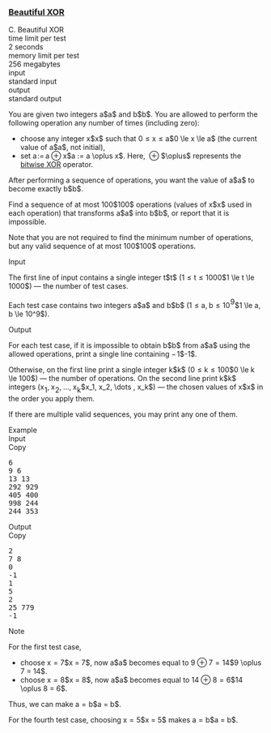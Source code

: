 <h3><a href="https://codeforces.com/contest/2162/problem/C" target="_blank" rel="noopener noreferrer">Beautiful XOR</a></h3>

<div class="header"><div class="title">C. Beautiful XOR</div><div class="time-limit"><div class="property-title">time limit per test</div>2 seconds</div><div class="memory-limit"><div class="property-title">memory limit per test</div>256 megabytes</div><div class="input-file input-standard"><div class="property-title">input</div>standard input</div><div class="output-file output-standard"><div class="property-title">output</div>standard output</div></div><div><p>You are given two integers <span class="MathJax_Preview" style="color: inherit;"><span class="MJXp-math" id="MJXp-Span-1"><span class="MJXp-mi MJXp-italic" id="MJXp-Span-2">a</span></span></span>$a$ and <span class="MathJax_Preview" style="color: inherit;"><span class="MJXp-math" id="MJXp-Span-3"><span class="MJXp-mi MJXp-italic" id="MJXp-Span-4">b</span></span></span>$b$. You are allowed to perform the following operation any number of times (including zero): </p><ul> <li> choose any integer <span class="MathJax_Preview" style="color: inherit;"><span class="MJXp-math" id="MJXp-Span-5"><span class="MJXp-mi MJXp-italic" id="MJXp-Span-6">x</span></span></span>$x$ such that <span class="MathJax_Preview" style="color: inherit;"><span class="MJXp-math" id="MJXp-Span-7"><span class="MJXp-mn" id="MJXp-Span-8">0</span><span class="MJXp-mo" id="MJXp-Span-9" style="margin-left: 0.333em; margin-right: 0.333em;">≤</span><span class="MJXp-mi MJXp-italic" id="MJXp-Span-10">x</span><span class="MJXp-mo" id="MJXp-Span-11" style="margin-left: 0.333em; margin-right: 0.333em;">≤</span><span class="MJXp-mi MJXp-italic" id="MJXp-Span-12">a</span></span></span>$0 \le x \le a$ (the current value of <span class="MathJax_Preview" style="color: inherit;"><span class="MJXp-math" id="MJXp-Span-13"><span class="MJXp-mi MJXp-italic" id="MJXp-Span-14">a</span></span></span>$a$, not initial), </li><li> set <span class="MathJax_Preview" style="color: inherit;"><span class="MJXp-math" id="MJXp-Span-15"><span class="MJXp-mi MJXp-italic" id="MJXp-Span-16">a</span><span class="MJXp-mo" id="MJXp-Span-17" style="margin-left: 0.111em; margin-right: 0.167em;">:=</span><span class="MJXp-mi MJXp-italic" id="MJXp-Span-18">a</span><span class="MJXp-mo" id="MJXp-Span-19" style="margin-left: 0.267em; margin-right: 0.267em;">⊕</span><span class="MJXp-mi MJXp-italic" id="MJXp-Span-20">x</span></span></span>$a := a \oplus x$. Here, <span class="MathJax_Preview" style="color: inherit;"><span class="MJXp-math" id="MJXp-Span-21"><span class="MJXp-mo" id="MJXp-Span-22" style="margin-left: 0.267em; margin-right: 0.267em;">⊕</span></span></span>$\oplus$ represents the <a href="https://en.wikipedia.org/wiki/Bitwise_operation#XOR">bitwise XOR</a> operator. </li></ul><p>After performing a sequence of operations, you want the value of <span class="MathJax_Preview" style="color: inherit;"><span class="MJXp-math" id="MJXp-Span-23"><span class="MJXp-mi MJXp-italic" id="MJXp-Span-24">a</span></span></span>$a$ to become exactly <span class="MathJax_Preview" style="color: inherit;"><span class="MJXp-math" id="MJXp-Span-25"><span class="MJXp-mi MJXp-italic" id="MJXp-Span-26">b</span></span></span>$b$.</p><p>Find a sequence of at most <span class="MathJax_Preview" style="color: inherit;"><span class="MJXp-math" id="MJXp-Span-27"><span class="MJXp-mn" id="MJXp-Span-28">100</span></span></span>$100$ operations (values of <span class="MathJax_Preview" style="color: inherit;"><span class="MJXp-math" id="MJXp-Span-29"><span class="MJXp-mi MJXp-italic" id="MJXp-Span-30">x</span></span></span>$x$ used in each operation) that transforms <span class="MathJax_Preview" style="color: inherit;"><span class="MJXp-math" id="MJXp-Span-31"><span class="MJXp-mi MJXp-italic" id="MJXp-Span-32">a</span></span></span>$a$ into <span class="MathJax_Preview" style="color: inherit;"><span class="MJXp-math" id="MJXp-Span-33"><span class="MJXp-mi MJXp-italic" id="MJXp-Span-34">b</span></span></span>$b$, or report that it is impossible.</p><p>Note that you are not required to find the minimum number of operations, but any valid sequence of at most <span class="MathJax_Preview" style="color: inherit;"><span class="MJXp-math" id="MJXp-Span-35"><span class="MJXp-mn" id="MJXp-Span-36">100</span></span></span>$100$ operations.</p></div><div class="input-specification"><div class="section-title">Input</div><p>The first line of input contains a single integer <span class="MathJax_Preview" style="color: inherit;"><span class="MJXp-math" id="MJXp-Span-37"><span class="MJXp-mi MJXp-italic" id="MJXp-Span-38">t</span></span></span>$t$ (<span class="MathJax_Preview" style="color: inherit;"><span class="MJXp-math" id="MJXp-Span-39"><span class="MJXp-mn" id="MJXp-Span-40">1</span><span class="MJXp-mo" id="MJXp-Span-41" style="margin-left: 0.333em; margin-right: 0.333em;">≤</span><span class="MJXp-mi MJXp-italic" id="MJXp-Span-42">t</span><span class="MJXp-mo" id="MJXp-Span-43" style="margin-left: 0.333em; margin-right: 0.333em;">≤</span><span class="MJXp-mn" id="MJXp-Span-44">1000</span></span></span>$1 \le t \le 1000$) — the number of test cases.</p><p>Each test case contains two integers <span class="MathJax_Preview" style="color: inherit;"><span class="MJXp-math" id="MJXp-Span-45"><span class="MJXp-mi MJXp-italic" id="MJXp-Span-46">a</span></span></span>$a$ and <span class="MathJax_Preview" style="color: inherit;"><span class="MJXp-math" id="MJXp-Span-47"><span class="MJXp-mi MJXp-italic" id="MJXp-Span-48">b</span></span></span>$b$ (<span class="MathJax_Preview" style="color: inherit;"><span class="MJXp-math" id="MJXp-Span-49"><span class="MJXp-mn" id="MJXp-Span-50">1</span><span class="MJXp-mo" id="MJXp-Span-51" style="margin-left: 0.333em; margin-right: 0.333em;">≤</span><span class="MJXp-mi MJXp-italic" id="MJXp-Span-52">a</span><span class="MJXp-mo" id="MJXp-Span-53" style="margin-left: 0em; margin-right: 0.222em;">,</span><span class="MJXp-mi MJXp-italic" id="MJXp-Span-54">b</span><span class="MJXp-mo" id="MJXp-Span-55" style="margin-left: 0.333em; margin-right: 0.333em;">≤</span><span class="MJXp-msubsup" id="MJXp-Span-56"><span class="MJXp-mn" id="MJXp-Span-57" style="margin-right: 0.05em;">10</span><span class="MJXp-mn MJXp-script" id="MJXp-Span-58" style="vertical-align: 0.5em;">9</span></span></span></span>$1 \le a, b \le 10^9$).</p></div><div class="output-specification"><div class="section-title">Output</div><p>For each test case, if it is impossible to obtain <span class="MathJax_Preview" style="color: inherit;"><span class="MJXp-math" id="MJXp-Span-59"><span class="MJXp-mi MJXp-italic" id="MJXp-Span-60">b</span></span></span>$b$ from <span class="MathJax_Preview" style="color: inherit;"><span class="MJXp-math" id="MJXp-Span-61"><span class="MJXp-mi MJXp-italic" id="MJXp-Span-62">a</span></span></span>$a$ using the allowed operations, print a single line containing <span class="MathJax_Preview" style="color: inherit;"><span class="MJXp-math" id="MJXp-Span-63"><span class="MJXp-mo" id="MJXp-Span-64" style="margin-left: 0em; margin-right: 0.111em;">−</span><span class="MJXp-mn" id="MJXp-Span-65">1</span></span></span>$-1$.</p><p>Otherwise, on the first line print a single integer <span class="MathJax_Preview" style="color: inherit;"><span class="MJXp-math" id="MJXp-Span-66"><span class="MJXp-mi MJXp-italic" id="MJXp-Span-67">k</span></span></span>$k$ (<span class="MathJax_Preview" style="color: inherit;"><span class="MJXp-math" id="MJXp-Span-68"><span class="MJXp-mn" id="MJXp-Span-69">0</span><span class="MJXp-mo" id="MJXp-Span-70" style="margin-left: 0.333em; margin-right: 0.333em;">≤</span><span class="MJXp-mi MJXp-italic" id="MJXp-Span-71">k</span><span class="MJXp-mo" id="MJXp-Span-72" style="margin-left: 0.333em; margin-right: 0.333em;">≤</span><span class="MJXp-mn" id="MJXp-Span-73">100</span></span></span>$0 \le k \le 100$) — the number of operations. On the second line print <span class="MathJax_Preview" style="color: inherit;"><span class="MJXp-math" id="MJXp-Span-74"><span class="MJXp-mi MJXp-italic" id="MJXp-Span-75">k</span></span></span>$k$ integers (<span class="MathJax_Preview" style="color: inherit;"><span class="MJXp-math" id="MJXp-Span-76"><span class="MJXp-msubsup" id="MJXp-Span-77"><span class="MJXp-mi MJXp-italic" id="MJXp-Span-78" style="margin-right: 0.05em;">x</span><span class="MJXp-mn MJXp-script" id="MJXp-Span-79" style="vertical-align: -0.4em;">1</span></span><span class="MJXp-mo" id="MJXp-Span-80" style="margin-left: 0em; margin-right: 0.222em;">,</span><span class="MJXp-msubsup" id="MJXp-Span-81"><span class="MJXp-mi MJXp-italic" id="MJXp-Span-82" style="margin-right: 0.05em;">x</span><span class="MJXp-mn MJXp-script" id="MJXp-Span-83" style="vertical-align: -0.4em;">2</span></span><span class="MJXp-mo" id="MJXp-Span-84" style="margin-left: 0em; margin-right: 0.222em;">,</span><span class="MJXp-mo" id="MJXp-Span-85" style="margin-left: 0em; margin-right: 0em;">…</span><span class="MJXp-mo" id="MJXp-Span-86" style="margin-left: 0em; margin-right: 0.222em;">,</span><span class="MJXp-msubsup" id="MJXp-Span-87"><span class="MJXp-mi MJXp-italic" id="MJXp-Span-88" style="margin-right: 0.05em;">x</span><span class="MJXp-mi MJXp-italic MJXp-script" id="MJXp-Span-89" style="vertical-align: -0.4em;">k</span></span></span></span>$x_1, x_2, \dots , x_k$) — the chosen values of <span class="MathJax_Preview" style="color: inherit;"><span class="MJXp-math" id="MJXp-Span-90"><span class="MJXp-mi MJXp-italic" id="MJXp-Span-91">x</span></span></span>$x$ in the order you apply them.</p><p>If there are multiple valid sequences, you may print any one of them.</p></div><div class="sample-tests"><div class="section-title">Example</div><div class="sample-test"><div class="input"><div class="title">Input<div title="Copy" data-clipboard-target="#id0013871187185909106" id="id003509606950847184" class="input-output-copier">Copy</div></div><pre id="id0013871187185909106"><div class="test-example-line test-example-line-even test-example-line-0">6</div><div class="test-example-line test-example-line-odd test-example-line-1">9 6</div><div class="test-example-line test-example-line-even test-example-line-2">13 13</div><div class="test-example-line test-example-line-odd test-example-line-3">292 929</div><div class="test-example-line test-example-line-even test-example-line-4">405 400</div><div class="test-example-line test-example-line-odd test-example-line-5">998 244</div><div class="test-example-line test-example-line-even test-example-line-6">244 353</div></pre></div><div class="output"><div class="title">Output<div title="Copy" data-clipboard-target="#id009028514164882069" id="id0041674313896186777" class="input-output-copier">Copy</div></div><pre id="id009028514164882069"><div class="test-example-line test-example-line-odd test-example-line-1">2</div><div class="test-example-line test-example-line-odd test-example-line-1">7 8</div><div class="test-example-line test-example-line-even test-example-line-2">0</div><div class="test-example-line test-example-line-odd test-example-line-3">-1</div><div class="test-example-line test-example-line-even test-example-line-4">1</div><div class="test-example-line test-example-line-even test-example-line-4">5</div><div class="test-example-line test-example-line-odd test-example-line-5">2</div><div class="test-example-line test-example-line-odd test-example-line-5">25 779</div><div class="test-example-line test-example-line-even test-example-line-6">-1</div></pre></div></div></div><div class="note"><div class="section-title">Note</div><p>For the first test case, </p><ul> <li> choose <span class="MathJax_Preview" style="color: inherit;"><span class="MJXp-math" id="MJXp-Span-92"><span class="MJXp-mi MJXp-italic" id="MJXp-Span-93">x</span><span class="MJXp-mo" id="MJXp-Span-94" style="margin-left: 0.333em; margin-right: 0.333em;">=</span><span class="MJXp-mn" id="MJXp-Span-95">7</span></span></span>$x = 7$, now <span class="MathJax_Preview" style="color: inherit;"><span class="MJXp-math" id="MJXp-Span-96"><span class="MJXp-mi MJXp-italic" id="MJXp-Span-97">a</span></span></span>$a$ becomes equal to <span class="MathJax_Preview" style="color: inherit;"><span class="MJXp-math" id="MJXp-Span-98"><span class="MJXp-mn" id="MJXp-Span-99">9</span><span class="MJXp-mo" id="MJXp-Span-100" style="margin-left: 0.267em; margin-right: 0.267em;">⊕</span><span class="MJXp-mn" id="MJXp-Span-101">7</span><span class="MJXp-mo" id="MJXp-Span-102" style="margin-left: 0.333em; margin-right: 0.333em;">=</span><span class="MJXp-mn" id="MJXp-Span-103">14</span></span></span>$9 \oplus 7 = 14$. </li><li> choose <span class="MathJax_Preview" style="color: inherit;"><span class="MJXp-math" id="MJXp-Span-104"><span class="MJXp-mi MJXp-italic" id="MJXp-Span-105">x</span><span class="MJXp-mo" id="MJXp-Span-106" style="margin-left: 0.333em; margin-right: 0.333em;">=</span><span class="MJXp-mn" id="MJXp-Span-107">8</span></span></span>$x = 8$, now <span class="MathJax_Preview" style="color: inherit;"><span class="MJXp-math" id="MJXp-Span-108"><span class="MJXp-mi MJXp-italic" id="MJXp-Span-109">a</span></span></span>$a$ becomes equal to <span class="MathJax_Preview" style="color: inherit;"><span class="MJXp-math" id="MJXp-Span-110"><span class="MJXp-mn" id="MJXp-Span-111">14</span><span class="MJXp-mo" id="MJXp-Span-112" style="margin-left: 0.267em; margin-right: 0.267em;">⊕</span><span class="MJXp-mn" id="MJXp-Span-113">8</span><span class="MJXp-mo" id="MJXp-Span-114" style="margin-left: 0.333em; margin-right: 0.333em;">=</span><span class="MJXp-mn" id="MJXp-Span-115">6</span></span></span>$14 \oplus 8 = 6$. </li></ul> Thus, we can make <span class="MathJax_Preview" style="color: inherit;"><span class="MJXp-math" id="MJXp-Span-116"><span class="MJXp-mi MJXp-italic" id="MJXp-Span-117">a</span><span class="MJXp-mo" id="MJXp-Span-118" style="margin-left: 0.333em; margin-right: 0.333em;">=</span><span class="MJXp-mi MJXp-italic" id="MJXp-Span-119">b</span></span></span>$a = b$.<p>For the fourth test case, choosing <span class="MathJax_Preview" style="color: inherit;"><span class="MJXp-math" id="MJXp-Span-120"><span class="MJXp-mi MJXp-italic" id="MJXp-Span-121">x</span><span class="MJXp-mo" id="MJXp-Span-122" style="margin-left: 0.333em; margin-right: 0.333em;">=</span><span class="MJXp-mn" id="MJXp-Span-123">5</span></span></span>$x = 5$ makes <span class="MathJax_Preview" style="color: inherit;"><span class="MJXp-math" id="MJXp-Span-124"><span class="MJXp-mi MJXp-italic" id="MJXp-Span-125">a</span><span class="MJXp-mo" id="MJXp-Span-126" style="margin-left: 0.333em; margin-right: 0.333em;">=</span><span class="MJXp-mi MJXp-italic" id="MJXp-Span-127">b</span></span></span>$a = b$.</p></div>